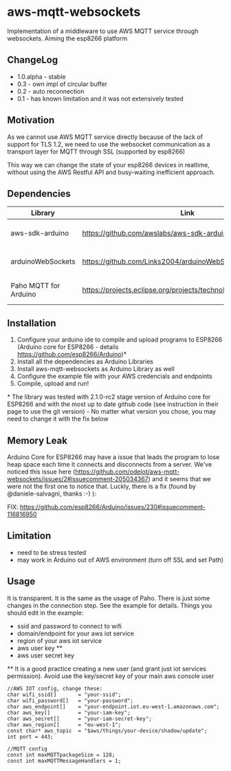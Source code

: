 # aws-mqtt-websockets
Implementation of a middleware to use AWS MQTT service through websockets. Aiming the esp8266 platform

## ChangeLog

* 1.0.alpha - stable
* 0.3 - own impl of circular buffer
* 0.2 - auto reconnection
* 0.1 - has known limitation and it was not extensively tested

## Motivation

As we cannot use AWS MQTT service directly because of the lack of support for TLS 1.2, we need to use the websocket communication as a transport layer for MQTT through SSL (supported by esp8266)

This way we can change the state of your esp8266 devices in realtime, without using the AWS Restful API and busy-waiting inefficient approach.

## Dependencies

| Library                   | Link                                                            | Use                 |
|---------------------------|-----------------------------------------------------------------|---------------------|
|aws-sdk-arduino            |https://github.com/awslabs/aws-sdk-arduino                       |aws signing functions|
|arduinoWebSockets          |https://github.com/Links2004/arduinoWebSockets                   |websocket comm impl  |
|Paho MQTT for Arduino      |https://projects.eclipse.org/projects/technology.paho/downloads  |mqtt comm impl       |

## Installation

1. Configure your arduino ide to compile and upload programs to ESP8266 (Arduino core for ESP8266 - details https://github.com/esp8266/Arduino)*
2. Install all the dependencies as Arduino Libraries
3. Install aws-mqtt-websockets as Arduino Library as well
4. Configure the example file with your AWS credencials and endpoints
5. Compile, upload and run!

\* The library was tested with 2.1.0-rc2 stage version of Arduino core for ESP8266 and with the most up to date github code (see instruction in their page to use the git version) - No matter what version you chose, you may need to change it with the fix below

## Memory Leak

Arduino Core for ESP8266 may have a issue that leads the program to lose heap space each time it connects and disconnects from a server. We've noticed this issue here (https://github.com/odelot/aws-mqtt-websockets/issues/2#issuecomment-205034367) and it seems that we were not the first one to notice that. Luckly, there is a fix (found by @daniele-salvagni, thanks :-) ): 

FIX: https://github.com/esp8266/Arduino/issues/230#issuecomment-116816950 

## Limitation

* need to be stress tested
* may work in Arduino out of AWS environment (turn off SSL and set Path) 

## Usage

It is transparent. It is the same as the usage of Paho. There is just some changes in the connection step. See the example for details. Things you should edit in the example:
* ssid and password to connect to wifi
* domain/endpoint for your aws iot service
* region of your aws iot service
* aws user key \*\*
* aws user secret key

 \*\* It is a good practice creating a new user (and grant just iot services permission). Avoid use the key/secret key of your main aws console user
 
 ```
 //AWS IOT config, change these:
char wifi_ssid[]       = "your-ssid";
char wifi_password[]   = "your-password";
char aws_endpoint[]    = "your-endpoint.iot.eu-west-1.amazonaws.com";
char aws_key[]         = "your-iam-key";
char aws_secret[]      = "your-iam-secret-key";
char aws_region[]      = "eu-west-1";
const char* aws_topic  = "$aws/things/your-device/shadow/update";
int port = 443;

//MQTT config
const int maxMQTTpackageSize = 128;
const int maxMQTTMessageHandlers = 1;
 ```
